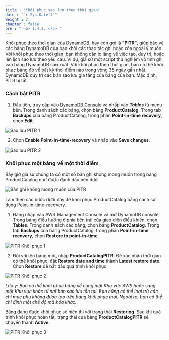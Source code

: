 ```yaml
---
title : "Khôi phục sao lưu theo thời gian"
date : "`r Sys.Date()`"
weight : 2
chapter : false
pre : " <b> 1.4.2. </b> "
---
```


[Khôi phục theo thời gian của DynamoDB](https://docs.aws.amazon.com/amazondynamodb/latest/developerguide/PointInTimeRecovery.html), hay còn gọi là **"PITR"**, giúp bảo vệ các bảng DynamoDB của bạn khỏi các thao tác ghi hoặc xóa ngoài ý muốn. Với khôi phục theo thời gian, bạn không cần lo lắng về việc tạo, duy trì, hoặc lên lịch sao lưu theo yêu cầu. Ví dụ, giả sử một script thử nghiệm vô tình ghi vào bảng DynamoDB sản xuất. Với khôi phục theo thời gian, bạn có thể khôi phục bảng đó về bất kỳ thời điểm nào trong vòng 35 ngày gần nhất. DynamoDB duy trì các bản sao lưu gia tăng của bảng của bạn. Mặc định, PITR bị tắt.

### Cách bật PITR

1. Đầu tiên, truy cập vào [DynamoDB Console](https://console.aws.amazon.com/dynamodbv2/) và nhấp vào **_Tables_** từ menu bên. Trong danh sách các bảng, chọn bảng **ProductCatalog**. Trong tab **Backups** của bảng ProductCatalog, trong phần **Point-in-time recovery**, chọn **Edit**.

![Sao lưu PITR 1](/images/1/1.4/1.png)

2. Chọn **Enable Point-in-time-recovery** và nhấp vào **Save changes**.

![Sao lưu PITR 2](/images/1/1.4/2.png)


### Khôi phục một bảng về một thời điểm

Bây giờ giả sử chúng ta có một số bản ghi không mong muốn trong bảng ProductCatalog như được đánh dấu bên dưới.

![Bản ghi không mong muốn của PITR](/images/1/1.4/3.png)

Làm theo các bước dưới đây để khôi phục ProductCatalog bằng cách sử dụng Point-in-time-recovery.

1. Đăng nhập vào AWS Management Console và mở DynamoDB console. Trong bảng điều hướng ở phía bên trái của giao diện điều khiển, chọn **Tables**. Trong danh sách các bảng, chọn bảng **ProductCatalog**. Trong tab **Backups** của bảng ProductCatalog, trong phần **Point-in-time recovery**, chọn **Restore to point-in-time**.

![PITR Khôi phục 1](/images/1/1.4/4.png)

2. Đối với tên bảng mới, nhập **ProductCatalogPITR**. Để xác nhận thời gian có thể khôi phục, đặt **Restore date and time** thành **Latest restore date**. Chọn **Restore** để bắt đầu quá trình khôi phục.

![PITR Khôi phục 2](/images/1/1.4/5.png)

_Lưu ý: Bạn có thể khôi phục bảng về cùng một Khu vực AWS hoặc sang một Khu vực khác từ nơi bản sao lưu tồn tại. Bạn cũng có thể loại trừ các chỉ mục phụ không được tạo trên bảng khôi phục mới. Ngoài ra, bạn có thể chỉ định một chế độ mã hóa khác._

Bảng đang được khôi phục sẽ hiển thị với trạng thái **Restoring**. Sau khi quá trình khôi phục hoàn tất, trạng thái của bảng **ProductCatalogPITR** sẽ chuyển thành **Active**.

![PITR Khôi phục 3](/images/1/1.4/6.png)